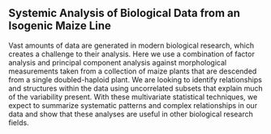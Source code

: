 ## Systemic Analysis of Biological Data from an Isogenic Maize Line

Vast amounts of data are generated in modern biological research, which creates a challenge to their analysis.  Here we use a combination of factor analysis and principal component analysis against morphological measurements taken from a collection of maize plants that are descended from a single doubled-haploid plant.  We are looking to identify relationships and structures within the data using uncorrelated subsets that explain much of the variability present. With these multivariate statistical techniques, we expect to summarize systematic patterns and complex relationships in our data and show that these analyses are useful in other biological research fields.
